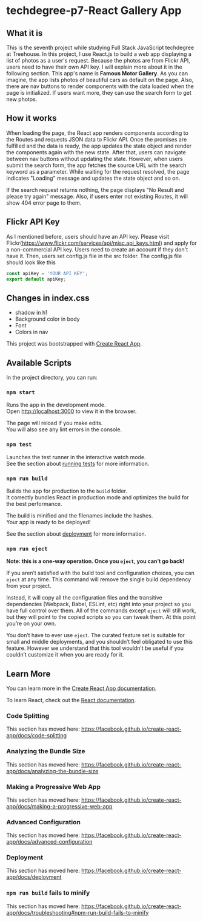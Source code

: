 # techdegree-p7-React Gallery App

## What it is
This is the seventh project while studying Full Stack JavaScript techdegree at Treehouse.
In this project, I use React.js to build a web app displaying a list of photos as a user's request. Because the photos are from Flickr API, users need to have their own API key. I will explain more about it in the following section. This app's name is **Famous Motor Gallery**. As you can imagine, the app lists photos of beautiful cars as default on the page. Also, there are nav buttons to render components with the data loaded when the page is initialized. If users want more, they can use the search form to get new photos.

## How it works
When loading the page, the React app renders components according to the Routes and requests JSON data to Flickr API. Once the promises are fulfilled and the data is ready, the app updates the state object and render the components again with the new state. After that, users can navigate between nav buttons without updating the state. However, when users submit the search form, the app fetches the source URL with the search keyword as a parameter. While waiting for the request resolved, the page indicates "Loading" message and updates the state object and so on.

If the search request returns nothing, the page displays "No Result and please try again" message. Also, if users enter not existing Routes, it will show 404 error page to them. 

## Flickr API Key
As I mentioned before, users should have an API key. Please visit Flickr(https://www.flickr.com/services/api/misc.api_keys.html) and apply for a non-commercial API key. Users need to create an account if they don't have it. Then, users set config.js file in the src folder. The config.js file should look like this
```javascript
const apiKey = 'YOUR API KEY';
export default apiKey;
```

## Changes in index.css
* shadow in h1
* Background color in body
* Font
* Colors in nav

This project was bootstrapped with [Create React App](https://github.com/facebook/create-react-app).

## Available Scripts

In the project directory, you can run:

### `npm start`

Runs the app in the development mode.<br>
Open [http://localhost:3000](http://localhost:3000) to view it in the browser.

The page will reload if you make edits.<br>
You will also see any lint errors in the console.

### `npm test`

Launches the test runner in the interactive watch mode.<br>
See the section about [running tests](https://facebook.github.io/create-react-app/docs/running-tests) for more information.

### `npm run build`

Builds the app for production to the `build` folder.<br>
It correctly bundles React in production mode and optimizes the build for the best performance.

The build is minified and the filenames include the hashes.<br>
Your app is ready to be deployed!

See the section about [deployment](https://facebook.github.io/create-react-app/docs/deployment) for more information.

### `npm run eject`

**Note: this is a one-way operation. Once you `eject`, you can’t go back!**

If you aren’t satisfied with the build tool and configuration choices, you can `eject` at any time. This command will remove the single build dependency from your project.

Instead, it will copy all the configuration files and the transitive dependencies (Webpack, Babel, ESLint, etc) right into your project so you have full control over them. All of the commands except `eject` will still work, but they will point to the copied scripts so you can tweak them. At this point you’re on your own.

You don’t have to ever use `eject`. The curated feature set is suitable for small and middle deployments, and you shouldn’t feel obligated to use this feature. However we understand that this tool wouldn’t be useful if you couldn’t customize it when you are ready for it.

## Learn More

You can learn more in the [Create React App documentation](https://facebook.github.io/create-react-app/docs/getting-started).

To learn React, check out the [React documentation](https://reactjs.org/).

### Code Splitting

This section has moved here: https://facebook.github.io/create-react-app/docs/code-splitting

### Analyzing the Bundle Size

This section has moved here: https://facebook.github.io/create-react-app/docs/analyzing-the-bundle-size

### Making a Progressive Web App

This section has moved here: https://facebook.github.io/create-react-app/docs/making-a-progressive-web-app

### Advanced Configuration

This section has moved here: https://facebook.github.io/create-react-app/docs/advanced-configuration

### Deployment

This section has moved here: https://facebook.github.io/create-react-app/docs/deployment

### `npm run build` fails to minify

This section has moved here: https://facebook.github.io/create-react-app/docs/troubleshooting#npm-run-build-fails-to-minify
